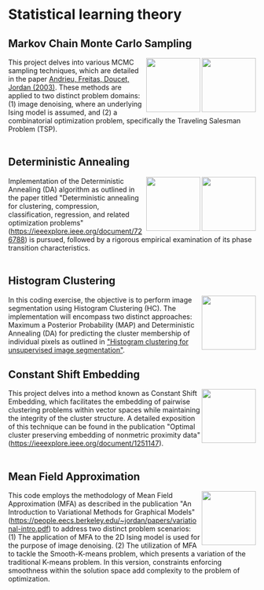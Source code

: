 # Statistical learning theory
## Markov Chain Monte Carlo Sampling
<img align="right" height="110" src="https://github.com/majkevh/eth-stats-learning-fs23/blob/main/images/tsp"></img>
<img align="right" height="110" src="https://github.com/majkevh/eth-stats-learning-fs23/blob/main/images/mcmc.png"></img>
This project delves into various MCMC sampling techniques, which are detailed in the paper [Andrieu, Freitas, Doucet, Jordan (2003)](https://www.cs.princeton.edu/courses/archive/spr06/cos598C/papers/AndrieuFreitasDoucetJordan2003.pdf). These methods are applied to two distinct problem domains: (1) image denoising, where an underlying Ising model is assumed, and (2) a combinatorial optimization problem, specifically the Traveling Salesman Problem (TSP).
<br/><br/>
## Deterministic Annealing
<img align="right" height="110" src="https://github.com/majkevh/eth-stats-learning-fs23/blob/main/images/bif.png"></img>
<img align="right" height="110" src="https://github.com/majkevh/eth-stats-learning-fs23/blob/main/images/diag.png"></img>
Implementation  of the Deterministic Annealing (DA) algorithm as outlined in the paper titled "Deterministic annealing for clustering, compression, classification, regression, and related optimization problems" (https://ieeexplore.ieee.org/document/726788) is pursued, followed by a rigorous empirical examination of its phase transition characteristics.
<br/><br/>
## Histogram Clustering
<img align="right" height="110" src="https://github.com/majkevh/eth-stats-learning-fs23/blob/main/images/color.png"></img>
In this coding exercise, the objective is to perform image segmentation using Histogram Clustering (HC). The implementation will encompass two distinct approaches: Maximum a Posterior Probability (MAP) and Deterministic Annealing (DA) for predicting the cluster membership of individual pixels as outlined in ["Histogram clustering for unsupervised image segmentation"](http://ieeexplore.ieee.org/document/784981).
## Constant Shift Embedding
<img align="right" height="110" src="https://github.com/majkevh/eth-stats-learning-fs23/blob/main/images/cse.png"></img>
This project delves into a method known as Constant Shift Embedding, which facilitates the embedding of pairwise clustering problems within vector spaces while maintaining the integrity of the cluster structure. A detailed exposition of this technique can be found in the publication "Optimal cluster preserving embedding of nonmetric proximity data" (https://ieeexplore.ieee.org/document/1251147).
<br/><br/>
## Mean Field Approximation
<img align="right" height="110" src="https://github.com/majkevh/eth-stats-learning-fs23/blob/main/images/mfa.png"></img>
This code employs the methodology of Mean Field Approximation (MFA) as described in the publication "An Introduction to Variational Methods for Graphical Models" (https://people.eecs.berkeley.edu/~jordan/papers/variational-intro.pdf) to address two distinct problem scenarios: (1) The application of MFA to the 2D Ising model is used for the purpose of image denoising. (2) The utilization of MFA to tackle the Smooth-K-means problem, which presents a variation of the traditional K-means problem. In this version, constraints enforcing smoothness within the solution space add complexity to the problem of optimization.